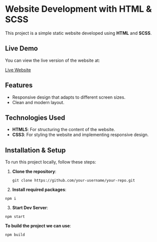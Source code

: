 # Website Development with HTML & SCSS

This project is a simple static website developed using **HTML** and **SCSS**. 

## Live Demo

You can view the live version of the website at:

[Live Website](https://codzillas.github.io/css-pro/)

## Features

- Responsive design that adapts to different screen sizes.
- Clean and modern layout.

## Technologies Used

- **HTML5**: For structuring the content of the website.
- **CSS3**: For styling the website and implementing responsive design.

## Installation & Setup

To run this project locally, follow these steps:

1. **Clone the repository**:

   ```
   git clone https://github.com/your-username/your-repo.git
   ```

2. **Install required packages**:

```
npm i
```

3. **Start Dev Server**:

```
npm start
```

 **To build the project we can use**:

```
npm build
```
